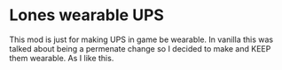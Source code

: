# Lones wearable UPS

This mod is just for making UPS in game be wearable. In vanilla this was talked about being a permenate change so I decided to make and KEEP them wearable. As I like this. 